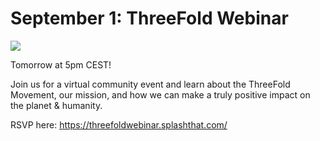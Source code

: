 # September 1: ThreeFold Webinar

![](threefold__tfwebinar0920.jpeg  )

Tomorrow at 5pm CEST!

Join us for a virtual community event and learn about the ThreeFold Movement, our mission, and how we can make a truly positive impact on the planet & humanity.

RSVP here: https://threefoldwebinar.splashthat.com/